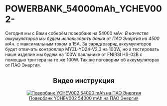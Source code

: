 # POWERBANK_54000mAh_YCHEV002-
Сегодня мы с Вами соберём повербанк на 54000 мА*ч. В качестве аккумуляторов мы будем использовать банки от ПАО Энергия на 4500 мА*ч. с максимальным током в 15А. За заряд/разряд аккумуляторов будет отвечать контроллер MYZL-YD24-V2.3 на 100W, но а тестировать наше изделие мы будем на 100W паяльнике от FNIRSI HS-02B с помощью триггера на  те же 100W. Так же поговорим об аккумуляторах от ПАО Энергия.

<h2 align="center">Видео инструкция</h2>
<div align="center">
  <a href="https://www.youtube.com/watch?v=62N_wd2SU_Y"><img src="https://github.com/chevichelov/POWERBANK_54000mAh_YCHEV002/blob/main/MAIN.jpg" alt="Повербанк YCHEV002 54000 mAh на ПАО Энергия">
  <div>Повербанк YCHEV002 54000 mAh на ПАО Энергия</div>
  </a>
</div>
